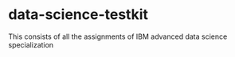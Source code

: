 # data-science-testkit
This consists of all the assignments of IBM advanced data science specialization
